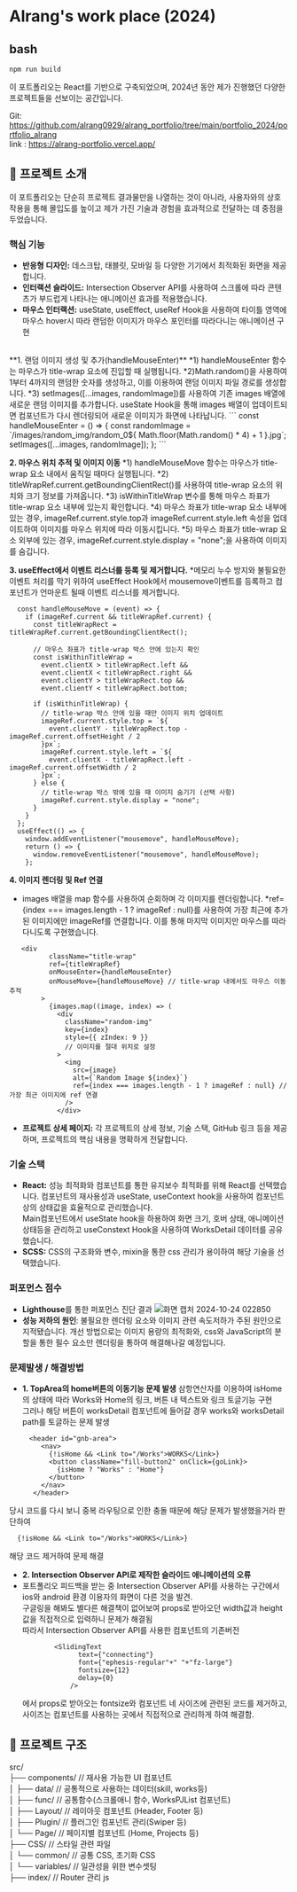 # Alrang's work place (2024)

## bash
```
npm run build
```

이 포트폴리오는 React를 기반으로 구축되었으며,
2024년 동안 제가 진행했던 다양한 프로젝트들을 선보이는 공간입니다. 

Git: https://github.com/alrang0929/alrang_portfolio/tree/main/portfolio_2024/portfolio_alrang<br/>
link : https://alrang-portfolio.vercel.app/

## 📝 프로젝트 소개

이 포트폴리오는 단순히 프로젝트 결과물만을 나열하는 것이 아니라,
사용자와의 상호 작용을 통해 몰입도를 높이고 제가 가진 기술과 경험을 효과적으로 전달하는 데 중점을 두었습니다.


### 핵심 기능

* **반응형 디자인:** 데스크탑, 태블릿, 모바일 등 다양한 기기에서 최적화된 화면을 제공합니다.
* **인터랙션 슬라이드:** Intersection Observer API를 사용하여 스크롤에 따라 콘텐츠가 부드럽게 나타나는 애니메이션 효과를 적용했습니다.
* **마우스 인터랙션:**  useState, useEffect, useRef Hook을 사용하여 타이틀 영역에 마우스 hover시 따라 랜덤한 이미지가 마우스 포인터를 따라다니는 애니메이션 구현
</br>
**1. 랜덤 이미지 생성 및 추가(handleMouseEnter)**
*1) handleMouseEnter 함수는 마우스가 title-wrap 요소에 진입할 때 실행됩니다.
*2)Math.random()을 사용하여 1부터 4까지의 랜덤한 숫자를 생성하고, 이를 이용하여 랜덤 이미지 파일 경로를 생성합니다.
*3) setImages([...images, randomImage])를 사용하여 기존 images 배열에 새로운 랜덤 이미지를 추가합니다. useState Hook을 통해 images 배열이 업데이트되면 컴포넌트가 다시 렌더링되어 새로운 이미지가 화면에 나타납니다.
```
 const handleMouseEnter = () => {
    const randomImage = `/images/random_img/random_0${
      Math.floor(Math.random() * 4) + 1
    }.jpg`;
    setImages([...images, randomImage]);
  };
```

**2. 마우스 위치 추적 및 이미지 이동**
*1) handleMouseMove 함수는 마우스가 title-wrap 요소 내에서 움직일 때마다 실행됩니다.
*2) titleWrapRef.current.getBoundingClientRect()를 사용하여 title-wrap 요소의 위치와 크기 정보를 가져옵니다.
*3) isWithinTitleWrap 변수를 통해 마우스 좌표가 title-wrap 요소 내부에 있는지 확인합니다.
*4) 마우스 좌표가 title-wrap 요소 내부에 있는 경우, imageRef.current.style.top과 imageRef.current.style.left 속성을 업데이트하여 이미지를 마우스 위치에 따라 이동시킵니다.
*5) 마우스 좌표가 title-wrap 요소 외부에 있는 경우, imageRef.current.style.display = "none";을 사용하여 이미지를 숨깁니다.

**3. useEffect에서 이벤트 리스너를 등록 및 제거합니다.**
*메모리 누수 방지와 불필요한 이벤트 처리를 막기 위하여 useEffect Hook에서 mousemove이벤트를 등록하고 컴포넌트가 언마운트 될때 이벤트 리스너를 제거합니다.
```
  const handleMouseMove = (event) => {
    if (imageRef.current && titleWrapRef.current) {
      const titleWrapRect = titleWrapRef.current.getBoundingClientRect();

      // 마우스 좌표가 title-wrap 박스 안에 있는지 확인
      const isWithinTitleWrap =
        event.clientX > titleWrapRect.left &&
        event.clientX < titleWrapRect.right &&
        event.clientY > titleWrapRect.top &&
        event.clientY < titleWrapRect.bottom;

      if (isWithinTitleWrap) {
        // title-wrap 박스 안에 있을 때만 이미지 위치 업데이트
        imageRef.current.style.top = `${
          event.clientY - titleWrapRect.top - imageRef.current.offsetHeight / 2
        }px`;
        imageRef.current.style.left = `${
          event.clientX - titleWrapRect.left - imageRef.current.offsetWidth / 2
        }px`;
      } else {
        // title-wrap 박스 밖에 있을 때 이미지 숨기기 (선택 사항)
        imageRef.current.style.display = "none";
      }
    }
  };
  useEffect(() => {
    window.addEventListener("mousemove", handleMouseMove);
    return () => {
      window.removeEventListener("mousemove", handleMouseMove);
    };
```
**4. 이미지 렌더링 및 Ref 연결**
* images 배열을 map 함수를 사용하여 순회하며 각 이미지를 렌더링합니다.
*ref={index === images.length - 1 ? imageRef : null}를 사용하여 가장 최근에 추가된 이미지에만 imageRef를 연결합니다. 이를 통해 마지막 이미지만 마우스를 따라다니도록 구현했습니다.
```
   <div
          className="title-wrap"
          ref={titleWrapRef}
          onMouseEnter={handleMouseEnter}
          onMouseMove={handleMouseMove} // title-wrap 내에서도 마우스 이동 추적
        >
          {images.map((image, index) => (
            <div
              className="random-img"
              key={index}
              style={{ zIndex: 9 }}
              // 이미지를 절대 위치로 설정
            >
              <img
                src={image}
                alt={`Random Image ${index}`}
                ref={index === images.length - 1 ? imageRef : null} // 가장 최근 이미지에 ref 연결
              />
            </div>
```
  
  
* **프로젝트 상세 페이지:** 각 프로젝트의 상세 정보, 기술 스택, GitHub 링크 등을 제공하며, 프로젝트의 핵심 내용을 명확하게 전달합니다.

### 기술 스택

* **React:** 성능 최적화와 컴포넌트를 통한 유지보수 최적화를 위해 React를 선택했습니다.
  컴포넌트의 재사용성과 useState, useContext hook을 사용하여 컴포넌트 상의 상태값을 효율적으로 관리했습니다.</br>
  Main컴포넌트에서 useState hook을 하용하여 화면 크기, 호버 상태, 애니메이션 상태등을 관리하고 useConstext Hook을 사용하여 WorksDetail 데이터를 공유했습니다.</br>
* **SCSS:** CSS의 구조화와 변수, mixin을 통한 css 관리가 용이하여 해당 기술을 선택했습니다.

### 퍼포먼스 점수
* **Lighthouse**를 통한 퍼포먼스 진단 결과
  ![화면 캡처 2024-10-24 022850](https://github.com/user-attachments/assets/51ad1603-cf0c-4bb8-9530-7dfcbe40acf0)
* **성능 저하의 원인**: 불필요한 렌더링 요소와 이미지 관련 속도저하가 주된 원인으로 지적됐습니다.
  개선 방법으로는 이미지 용량의 최적화와, css와 JavaScript의 분할을 통한 필수 요소만 렌더링을 통하여 해결해나갈 예정입니다.

### 문제발생 / 해결방법
* **1. TopArea의 home버튼의 이동기능 문제 발생**
 삼항연산자를 이용하여 isHome의 상태에 따라 Works와 Home의 링크, 버튼 내 텍스트와 링크 토글기능 구현</br>
 그러나 해당 버튼이 worksDetail 컴포넌트에 들어갈 경우 works와 worksDetail path를 토글하는 문제 발생</br>
```
     <header id="gnb-area">
        <nav>
          {!isHome && <Link to="/Works">WORKS</Link>}
          <button className="fill-button2" onClick={goLink}>
            {isHome ? "Works" : "Home"}
          </button>
        </nav>
      </header>
```
 당시 코드를 다시 보니 중복 라우팅으로 인한 충돌 때문에 해당 문제가 발생했을거라 판단하여</br>
```
  {!isHome && <Link to="/Works">WORKS</Link>}
```
해당 코드 제거하여 문제 해결</br>

* **2. Intersection Observer API로 제작한 슬라이드 애니메이션의 오류**
* 포트폴리오 피드백을 받는 중 Intersection Observer API를 사용하는 구간에서 ios와 android 환경 이용자의 화면이 다른 것을 발견.</br>
  구글링을 해봐도 별다른 해결책이 없어보여 props로 받아오던 width값과 height 값을 직접적으로 입력하니 문제가 해결됨</br>
  따라서 Intersection Observer API를 사용한 컴포넌트의 기존버전</br>
  ```
          <SlidingText
                text={"connecting"}
                font={"ephesis-regular"+" "+"fz-large"}
                fontsize={12}
                delay={0}
              />
  ```
  에서 props로 받아오는 fontsize와 컴포넌트 네 사이즈에 관련된 코드를 제거하고, 사이즈는 컴포넌트를 사용하는 곳에서 직접적으로 관리하게 하여 해결함.</br>
  
## 📁 프로젝트 구조

src/</br>
├── components/          // 재사용 가능한 UI 컴포넌트</br>
│   ├── data/         // 공통적으로 사용하는 데이터(skill, works등)</br>
│   ├── func/        // 공통함수(스크롤애니 함수, WorksPJList 컴포넌트)</br>
│   ├── Layout/          // 레이아웃 컴포넌트 (Header, Footer 등)</br>
│   ├── Plugin/          // 플러그인 컴포넌트 관리(Swiper 등)</br>
│   └── Page/             // 페이지별 컴포넌트 (Home, Projects 등)</br>
├── CSS/              // 스타일 관련 파일</br>
│   └── common/         // 공통 CSS, 초기화 CSS</br>
│   └── variables/         // 일관성을 위한 변수셋팅</br>
├── index/              // Router 관리 js</br>
